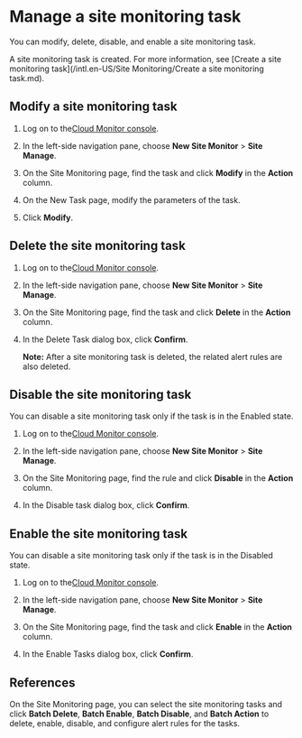 # Manage a site monitoring task

You can modify, delete, disable, and enable a site monitoring task.

A site monitoring task is created. For more information, see [Create a site monitoring task](/intl.en-US/Site Monitoring/Create a site monitoring task.md).

## Modify a site monitoring task

1.  Log on to the[Cloud Monitor console](https://cms-intl.console.aliyun.com).

2.  In the left-side navigation pane, choose **New Site Monitor** \> **Site Manage**.

3.  On the Site Monitoring page, find the task and click **Modify** in the **Action** column.

4.  On the New Task page, modify the parameters of the task.

5.  Click **Modify**.


## Delete the site monitoring task

1.  Log on to the[Cloud Monitor console](https://cms-intl.console.aliyun.com).

2.  In the left-side navigation pane, choose **New Site Monitor** \> **Site Manage**.

3.  On the Site Monitoring page, find the task and click **Delete** in the **Action** column.

4.  In the Delete Task dialog box, click **Confirm**.

    **Note:** After a site monitoring task is deleted, the related alert rules are also deleted.


## Disable the site monitoring task

You can disable a site monitoring task only if the task is in the Enabled state.

1.  Log on to the[Cloud Monitor console](https://cms-intl.console.aliyun.com).

2.  In the left-side navigation pane, choose **New Site Monitor** \> **Site Manage**.

3.  On the Site Monitoring page, find the rule and click **Disable** in the **Action** column.

4.  In the Disable task dialog box, click **Confirm**.


## Enable the site monitoring task

You can disable a site monitoring task only if the task is in the Disabled state.

1.  Log on to the[Cloud Monitor console](https://cms-intl.console.aliyun.com).

2.  In the left-side navigation pane, choose **New Site Monitor** \> **Site Manage**.

3.  On the Site Monitoring page, find the task and click **Enable** in the **Action** column.

4.  In the Enable Tasks dialog box, click **Confirm**.


## References

On the Site Monitoring page, you can select the site monitoring tasks and click **Batch Delete**, **Batch Enable**, **Batch Disable**, and **Batch Action** to delete, enable, disable, and configure alert rules for the tasks.

